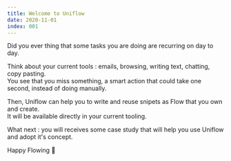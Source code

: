 ```yaml
---
title: Welcome to Uniflow
date: 2020-11-01
index: 001
---
```


Did you ever thing that some tasks you are doing are recurring on day to day.

Think about your current tools : emails, browsing, writing text, chatting, copy pasting.  
You see that you miss something, a smart action that could take one second, instead of doing manually.

Then, Uniflow can help you to write and reuse snipets as Flow that you own and create.  
It will be available directly in your current tooling.

What next : you will receives some case study that will help you use Uniflow and adopt it's concept.

Happy Flowing 🚀